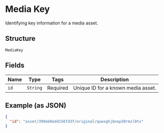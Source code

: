 
# Media Key

Identifying key information for a media asset.

## Structure

`MediaKey`

## Fields

| Name | Type | Tags | Description |
|  --- | --- | --- | --- |
| `id` | `String` | Required | Unique ID for a known media asset. |

## Example (as JSON)

```json
{
  "id": "asset/399eb0ed4156fd3f/original/quwxghjbnop30rmzl0tx"
}
```

